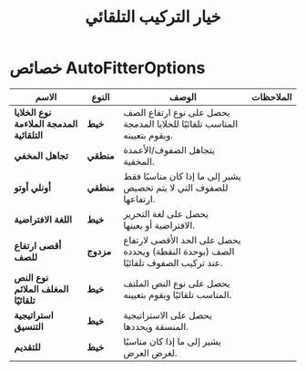 ﻿---
title: خيار التركيب التلقائي
second_title: Documen
linktitle: خيار التركيب التلقائي
type: docs
url: /ar/auto-fitter-options/
keywords: Auto Fitter Options
description: يدعم Cloud REST تحويل ملفات Excel إلى أنواع مختلفة من صيغ الملفات. تدعم SDK لغات تطوير متنوعة، بما في ذلك Android وGo وNodeJS وRuby وSwift.
weight: 79
kwords: Excel، Office السحابة، REST API، جدول بيانات، PDF، CSV، Json، Markdown، خيارات الحفظ
---
# خصائص AutoFitterOptions

الاسم | النوع | الوصف | الملاحظات
------------ | ------------- | ------------- | -------------
**نوع الخلايا المدمجة الملاءمة التلقائية** | **خيط** |يحصل على نوع ارتفاع الصف المناسب تلقائيًا للخلايا المدمجة ويقوم بتعيينه. |
**تجاهل المخفي** | **منطقي** | يتجاهل الصفوف/الأعمدة المخفية. |
**أونلي أوتو** | **منطقي** | يشير إلى ما إذا كان مناسبًا فقط للصفوف التي لا يتم تخصيص ارتفاعها. |
**اللغة الافتراضية** | **خيط** |يحصل على لغة التحرير الافتراضية أو يعينها. |
**أقصى ارتفاع للصف** | **مزدوج**|يحصل على الحد الأقصى لارتفاع الصف (بوحدة النقطة) ويحدده عند تركيب الصفوف تلقائيًا. |
**نوع النص المغلف الملائم تلقائيًا** | **خيط** |يحصل على نوع النص الملتف المناسب تلقائيًا ويقوم بتعيينه. |
**استراتيجية التنسيق** | **خيط** |يحصل على الاستراتيجية المنسقة ويحددها. |
**للتقديم** | **خيط** | يشير إلى ما إذا كان مناسبًا لغرض العرض. |
